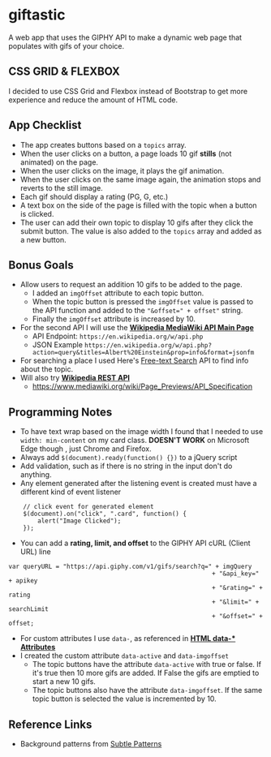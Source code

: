 # giftastic
A web app that uses the GIPHY API to make a dynamic web page that populates with gifs of your choice.

## CSS GRID & FLEXBOX
I decided to use CSS Grid and Flexbox instead of Bootstrap to get more experience and reduce the amount of HTML code.

## App Checklist
* The app creates buttons based on a `topics` array.
* When the user clicks on a button, a page loads 10 gif **stills** (not animated) on the page.
* When the user clicks on the image, it plays the gif animation.
* When the user clicks on the same image again, the animation stops and reverts to the still image.
* Each gif should display a rating (PG, G, etc.)
* A text box on the side of the page is filled with the topic when a button is clicked.
* The user can add their own topic to display 10 gifs after they click the submit button. The value is also added to the `topics` array and added as a new button.

## Bonus Goals
* Allow users to request an addition 10 gifs to be added to the page.
    * I added an `imgOffset` attribute to each topic button.
    * When the topic button is pressed the `imgOffset` value is passed to the API function and added to the `"&offset=" + offset"` string.
    * Finally the `imgOffset` attribute is increased by 10.
* For the second API I will use the **[Wikipedia MediaWiki API Main Page](https://www.mediawiki.org/wiki/API:Main_page)**
    * API Endpoint: `https://en.wikipedia.org/w/api.php`
    * JSON Example `https://en.wikipedia.org/w/api.php?action=query&titles=Albert%20Einstein&prop=info&format=jsonfm`
* For searching a place I used Here's [Free-text Search](https://developer.here.com/documentation/places/topics/free-text-search.html) API to find info about the topic.
* Will also try **[Wikipedia REST API](https://www.mediawiki.org/wiki/Page_Previews)**
    * https://www.mediawiki.org/wiki/Page_Previews/API_Specification



## Programming Notes
* To have text wrap based on the image width I found that I needed to use `width: min-content` on my card class. **DOESN'T WORK** on Microsoft Edge though , just Chrome and Firefox.
* Always add `$(document).ready(function() {})` to a jQuery script
* Add validation, such as if there is no string in the input don't do anything.
* Any element generated after the listening event is created must have a different kind of event listener
```
    // click event for generated element
    $(document).on("click", ".card", function() {
        alert("Image Clicked");
    });
```

* You can add a **rating, limit, and offset** to the GIPHY API cURL (Client URL) line
```       
var queryURL = "https://api.giphy.com/v1/gifs/search?q=" + imgQuery 
                                                        + "&api_key=" + apikey 
                                                        + "&rating=" + rating 
                                                        + "&limit=" + searchLimit
                                                        + "&offset=" + offset;
```

* For custom attributes I use `data-`, as referenced in **[HTML data-* Attributes](https://www.w3schools.com/tags/att_global_data.asp)**
* I created the custom attribute `data-active` and `data-imgoffset`
    * The topic buttons have the attribute `data-active` with true or false. If it's true then 10 more gifs are added. If False the gifs are emptied to start a new 10 gifs.
    * The topic buttons also have the attribute `data-imgoffset`. If the same topic button is selected the value is incremented by 10.

## Reference Links
* Background patterns from [Subtle Patterns](https://subtlepatterns.com/)